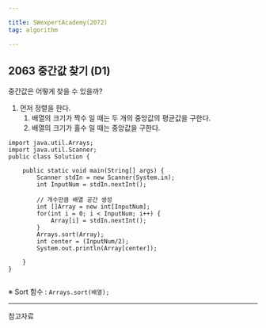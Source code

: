 ```yaml
---

title: SWexpertAcademy(2072)
tag: algorithm

---
```


## 2063 중간값 찾기  (D1)

중간값은 어떻게 찾을 수 있을까?

1. 먼저 정렬을 한다.
	1.	배열의 크기가 짝수 일 때는 두 개의 중앙값의 평균값을 구한다.
	2.	배열의 크기가 홀수 일 때는 중앙값을 구한다.



```
import java.util.Arrays;
import java.util.Scanner;
public class Solution {

	public static void main(String[] args) {
		Scanner stdIn = new Scanner(System.in);
		int InputNum = stdIn.nextInt();
		
		// 개수만큼 배열 공간 생성 
		int []Array = new int[InputNum];
		for(int i = 0; i < InputNum; i++) {
			Array[i] = stdIn.nextInt();
		}
		Arrays.sort(Array);
		int center = (InputNum/2);
		System.out.println(Array[center]);
		
	} 
}


```


※ Sort 함수 : `Arrays.sort(배열);`




- - -

참고자료

